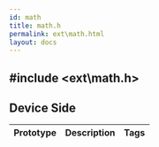 ```yaml
---
id: math
title: math.h
permalink: ext\math.html
layout: docs
---
```


## #include <ext\math.h>

## Device Side
Prototype | Description | Tags
--- | --- | :---: